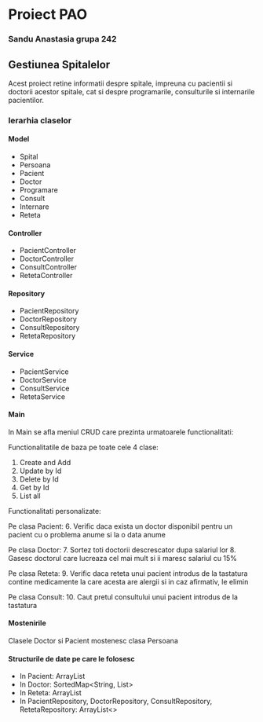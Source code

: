 # Proiect PAO
### Sandu Anastasia grupa 242

## Gestiunea Spitalelor

Acest proiect retine informatii despre spitale, impreuna cu pacientii si doctorii acestor spitale, cat si despre programarile, consulturile si internarile pacientilor.

### Ierarhia claselor

#### Model

- Spital
- Persoana
- Pacient
- Doctor
- Programare
- Consult
- Internare
- Reteta

#### Controller

- PacientController
- DoctorController
- ConsultController
- RetetaController

#### Repository

- PacientRepository
- DoctorRepository
- ConsultRepository
- RetetaRepository

#### Service

- PacientService
- DoctorService
- ConsultService
- RetetaService

#### Main

In Main se afla meniul CRUD care prezinta urmatoarele functionalitati:

Functionalitatile de baza pe toate cele 4 clase:
1. Create and Add
2. Update by Id
3. Delete by Id
4. Get by Id
5. List all

Functionalitati personalizate:

Pe clasa Pacient:
6. Verific daca exista un doctor disponibil pentru un pacient cu o problema anume si la o data anume

Pe clasa Doctor:
7. Sortez toti doctorii descrescator dupa salariul lor
8. Gasesc doctorul care lucreaza cel mai mult si ii maresc salariul cu 15%

Pe clasa Reteta:
9. Verific daca reteta unui pacient introdus de la tastatura contine medicamente la care acesta are alergii si in caz afirmativ, le elimin

Pe clasa Consult:
10. Caut pretul consultului unui pacient introdus de la tastatura

#### Mostenirile

Clasele Doctor si Pacient mostenesc clasa Persoana

#### Structurile de date pe care le folosesc

- In Pacient: ArrayList<String>
- In Doctor: SortedMap<String, List<Integer>>
- In Reteta: ArrayList<String>
- In PacientRepository, DoctorRepository, ConsultRepository, RetetaRepository: ArrayList<>
